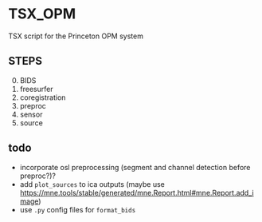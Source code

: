 # TSX_OPM
 TSX script for the Princeton OPM system


## STEPS
0. BIDS
1. freesurfer
2. coregistration
3. preproc
4. sensor
5. source


## todo
- incorporate osl preprocessing (segment and channel detection before preproc?)?
- add `plot_sources` to ica outputs (maybe use https://mne.tools/stable/generated/mne.Report.html#mne.Report.add_image)
- use `.py` config files for `format_bids`
